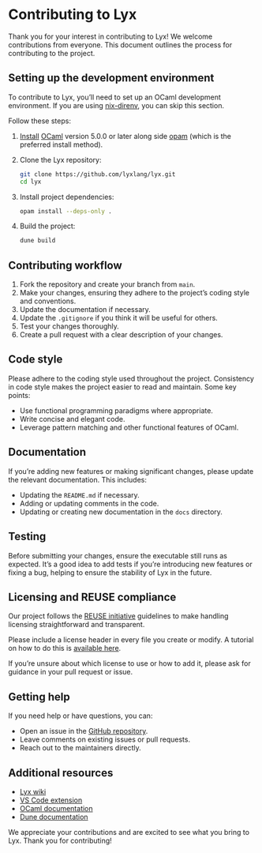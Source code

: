 <!--
SPDX-FileCopyrightText: 2025 Aljebriq <143266740+aljebriq@users.noreply.github.com>

SPDX-License-Identifier: CC-BY-SA-4.0
-->

# Contributing to Lyx

Thank you for your interest in contributing to Lyx! We welcome contributions from everyone. This document outlines the process for contributing to the project.

## Setting up the development environment

To contribute to Lyx, you’ll need to set up an OCaml development environment. If you are using [nix-direnv](https://github.com/nix-community/nix-direnv), you can skip this section.

Follow these steps:

1. [Install](https://ocaml.org/docs/installing-ocaml) [OCaml](https://ocaml.org/) version 5.0.0 or later along side [opam](https://opam.ocaml.org/) (which is the preferred install method).

2. Clone the Lyx repository:

   ```sh
   git clone https://github.com/lyxlang/lyx.git
   cd lyx
   ```

3. Install project dependencies:

   ```sh
   opam install --deps-only .
   ```

4. Build the project:

   ```sh
   dune build
   ```

## Contributing workflow

1. Fork the repository and create your branch from `main`.
2. Make your changes, ensuring they adhere to the project’s coding style and conventions.
3. Update the documentation if necessary.
4. Update the `.gitignore` if you think it will be useful for others.
5. Test your changes thoroughly.
6. Create a pull request with a clear description of your changes.

## Code style

Please adhere to the coding style used throughout the project. Consistency in code style makes the project easier to read and maintain. Some key points:

- Use functional programming paradigms where appropriate.
- Write concise and elegant code.
- Leverage pattern matching and other functional features of OCaml.

## Documentation

If you’re adding new features or making significant changes, please update the relevant documentation. This includes:

- Updating the `README.md` if necessary.
- Adding or updating comments in the code.
- Updating or creating new documentation in the `docs` directory.

## Testing

Before submitting your changes, ensure the executable still runs as expected. It’s a good idea to add tests if you’re introducing new features or fixing a bug, helping to ensure the stability of Lyx in the future.

## Licensing and REUSE compliance

Our project follows the [REUSE initiative](https://reuse.software/) guidelines to make handling licensing straightforward and transparent.

Please include a license header in every file you create or modify. A tutorial on how to do this is [available here](https://reuse.software/tutorial/).

If you’re unsure about which license to use or how to add it, please ask for guidance in your pull request or issue.

## Getting help

If you need help or have questions, you can:

- Open an issue in the [GitHub repository](https://github.com/lyxlang/lyx/issues).
- Leave comments on existing issues or pull requests.
- Reach out to the maintainers directly.

## Additional resources

- [Lyx wiki](https://github.com/lyxlang/lyx/wiki)
- [VS Code extension](https://github.com/lyxlang/vscode-lyx)
- [OCaml documentation](https://ocaml.org/docs/)
- [Dune documentation](https://dune.readthedocs.io/)

We appreciate your contributions and are excited to see what you bring to Lyx. Thank you for contributing!
